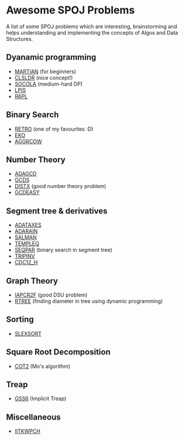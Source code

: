 # Awesome SPOJ Problems

A list of some SPOJ problems which are interesting, brainstorming and helps understanding and implementing the concepts of Algos and Data Structures.

## Dyanamic programming

* [MARTIAN](http://www.spoj.com/problems/MARTIAN/) (for beginners)
* [CLSLDR](http://www.spoj.com/problems/CLSLDR/) (nice concept!)
* [SOCOLA](http://www.spoj.com/problems/SOCOLA/) (medium-hard DP)
* [LPIS](http://www.spoj.com/problems/LPIS/)
* [R6PL](http://www.spoj.com/problems/R6PL/)

## Binary Search

* [RETRO](http://www.spoj.com/problems/RETRO/) (one of my favourites :D)
* [EKO](http://www.spoj.com/problems/EKO/en/)
* [AGGRCOW](http://www.spoj.com/problems/AGGRCOW/)

## Number Theory

* [ADAGCD](http://www.spoj.com/ranks/ADAGCD/)
* [GCDS](http://www.spoj.com/problems/GCDS/)
* [DISTX](http://www.spoj.com/problems/DISTX/) (good number theory problem)
* [GCDEASY](http://www.spoj.com/problems/GCDEASY/)

## Segment tree & derivatives

* [ADATAXES](http://www.spoj.com/problems/ADATAXES/)
* [ADARAIN](http://www.spoj.com/problems/ADARAIN/)
* [SALMAN](http://www.spoj.com/problems/SALMAN/)
* [TEMPLEQ](http://www.spoj.com/problems/TEMPLEQ/)
* [SEQPAR](http://www.spoj.com/problems/SEQPAR/) (binary search in segment tree)
* [TRIPINV](http://www.spoj.com/problems/TRIPINV/)
* [CDC12_H](http://www.spoj.com/problems/CDC12_H/)

## Graph Theory

* [IAPCR2F](http://www.spoj.com/problems/IAPCR2F/) (good DSU problem)
* [RTREE](http://www.spoj.com/problems/RTREE/) (finding diameter in tree using dynamic programming)

## Sorting

* [SLEXSORT](http://www.spoj.com/problems/SLEXSORT/)

## Square Root Decomposition
* [COT2](http://www.spoj.com/problems/COT2/) (Mo's algorithm)

## Treap
* [GSS6](http://www.spoj.com/problems/GSS6/) (Implicit Treap)

## Miscellaneous

* [IITKWPCH](www.spoj.com/problems/IITKWPCH/)
